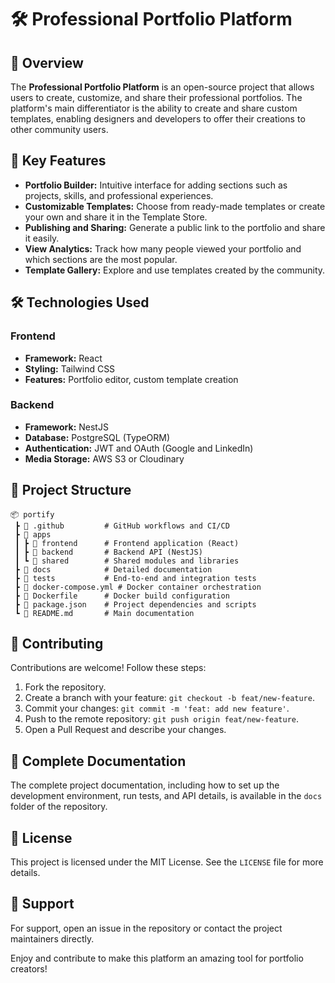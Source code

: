 # 🛠️ Professional Portfolio Platform

## 📖 Overview
The **Professional Portfolio Platform** is an open-source project that allows users to create, customize, and share their professional portfolios. The platform's main differentiator is the ability to create and share custom templates, enabling designers and developers to offer their creations to other community users.

## 🚀 Key Features
- **Portfolio Builder:** Intuitive interface for adding sections such as projects, skills, and professional experiences.
- **Customizable Templates:** Choose from ready-made templates or create your own and share it in the Template Store.
- **Publishing and Sharing:** Generate a public link to the portfolio and share it easily.
- **View Analytics:** Track how many people viewed your portfolio and which sections are the most popular.
- **Template Gallery:** Explore and use templates created by the community.

## 🛠️ Technologies Used
### **Frontend**
- **Framework:** React
- **Styling:** Tailwind CSS
- **Features:** Portfolio editor, custom template creation

### **Backend**
- **Framework:** NestJS
- **Database:** PostgreSQL (TypeORM)
- **Authentication:** JWT and OAuth (Google and LinkedIn)
- **Media Storage:** AWS S3 or Cloudinary

## 📂 Project Structure
```
📦 portify
 ┣ 📂 .github         # GitHub workflows and CI/CD
 ┣ 📂 apps
 ┃ ┣ 📂 frontend      # Frontend application (React)
 ┃ ┣ 📂 backend       # Backend API (NestJS)
 ┃ ┗ 📂 shared        # Shared modules and libraries
 ┣ 📂 docs            # Detailed documentation
 ┣ 📂 tests           # End-to-end and integration tests
 ┣ 📜 docker-compose.yml # Docker container orchestration
 ┣ 📜 Dockerfile      # Docker build configuration
 ┣ 📜 package.json    # Project dependencies and scripts
 ┗ 📜 README.md       # Main documentation
```

## 🧠 Contributing
Contributions are welcome! Follow these steps:
1. Fork the repository.
2. Create a branch with your feature: `git checkout -b feat/new-feature`.
3. Commit your changes: `git commit -m 'feat: add new feature'`.
4. Push to the remote repository: `git push origin feat/new-feature`.
5. Open a Pull Request and describe your changes.

## 📝 Complete Documentation
The complete project documentation, including how to set up the development environment, run tests, and API details, is available in the `docs` folder of the repository.

## 📄 License
This project is licensed under the MIT License. See the `LICENSE` file for more details.

## 💬 Support
For support, open an issue in the repository or contact the project maintainers directly.

Enjoy and contribute to make this platform an amazing tool for portfolio creators!
